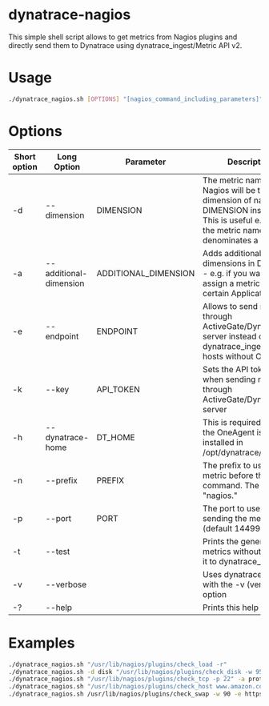# dynatrace-nagios

This simple shell script allows to get metrics from Nagios plugins and directly send them to Dynatrace using dynatrace_ingest/Metric API v2.
# Usage
```bash
./dynatrace_nagios.sh [OPTIONS] "[nagios_command_including_parameters]"
``` 

# Options
Short option | Long Option | Parameter | Description
------------ | ----------- | --------- | -----------
-d | --dimension | DIMENSION  | The metric name from Nagios will be treated as dimension of name DIMENSION instead. This is useful e.g. when the metric name denominates a disk etc.
-a | --additional-dimension | ADDITIONAL_DIMENSION | Adds additional static dimensions in Dynatrace - e.g. if you want to assign a metric to a certain Application.
-e | --endpoint | ENDPOINT | Allows to send metrics through ActiveGate/Dynatrace server instead of dynatrace_ingest for hosts without OneAgent
-k | --key | API_TOKEN | Sets the API token to use when sending metrics through ActiveGate/Dynatrace server
-h | --dynatrace-home | DT_HOME | This is required to set if the OneAgent is not installed in /opt/dynatrace/oneagent
-n | --prefix | PREFIX | The prefix to use for this metric before the command. The default is "nagios."
-p | --port | PORT | The port to use for sending the metrics (default 14499)
-t | --test | | Prints the generated metrics without sending it to dynatrace_ingest
-v | --verbose | | Uses dynatrace_ingest with the -v (verbose) option
-? | --help | | Prints this help page
        
        
# Examples

```bash
./dynatrace_nagios.sh "/usr/lib/nagios/plugins/check_load -r"
./dynatrace_nagios.sh -d disk "/usr/lib/nagios/plugins/check_disk -w 95 -c 98"
./dynatrace_nagios.sh "/usr/lib/nagios/plugins/check_tcp -p 22" -a protocol=ssh -v
./dynatrace_nagios.sh "/usr/lib/nagios/plugins/check_host www.amazon.com" -a dt.entity.application=APPLICATION-073FCAFAFDEAAC57 --test
./dynatrace_nagios.sh /usr/lib/nagios/plugins/check_swap -w 90 -e https://xxxxxxxx.live.dynatrace.com/api/v2/metrics/ingest -k xxxxxxxxxxxxxxx
```
